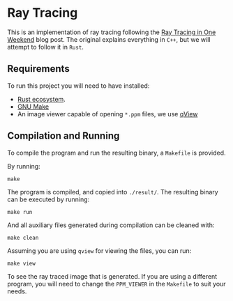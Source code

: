 # Ray Tracing

This is an implementation of ray tracing following the [Ray Tracing in One Weekend](https://raytracing.github.io/books/RayTracingInOneWeekend.html) 
blog post. The original explains everything in `C++`, but we will attempt to follow it in `Rust`.

## Requirements

To run this project you will need to have installed:

- [Rust ecosystem](https://www.rust-lang.org/tools/install).
- [GNU Make](https://www.gnu.org/software/make/)
- An image viewer capable of opening `*.ppm` files, we use [qView](https://interversehq.com/qview/)

## Compilation and Running

To compile the program and run the resulting binary, a `Makefile` is provided.

By running:
```{=sh}
make
```
The program is compiled, and copied into `./result/`. The resulting binary can be executed by running:
```{=sh}
make run
```
And all auxiliary files generated during compilation can be cleaned with:
```{=sh}
make clean
```

Assuming you are using `qview` for viewing the files, you can run:
```{=sh}
make view
```
To see the ray traced image that is generated. If you are using a different program, you will need 
to change the `PPM_VIEWER` in the `Makefile` to suit your needs.
